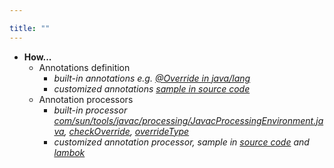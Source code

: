 ```yaml
---

title: "" 
---
```


- **How...**
  - Annotations definition
    - *built-in annotations e.g. [\@Override in java/lang](https://github.com/openjdk/jdk/blob/master/src/java.base/share/classes/java/lang/Override.java)*
    - *customized annotations [sample in source code](https://github.com/openjdk/jdk/blob/master/test/langtools/tools/javac/processing/ReportOnImportedModuleAnnotation/mods-src1/annotation/annotation/ModuleWarn.java)*
  - Annotation processors
    - *built-in processor [com/sun/tools/javac/processing/JavacProcessingEnvironment.java](https://github.com/openjdk/jdk/blob/master/src/jdk.compiler/share/classes/com/sun/tools/javac/processing/JavacProcessingEnvironment.java#L251), [checkOverride](https://github.com/openjdk/jdk/blob/master/src/jdk.compiler/share/classes/com/sun/tools/javac/comp/Attr.java#L1016), [overrideType](https://github.com/openjdk/jdk/blob/master/src/jdk.compiler/share/classes/com/sun/tools/javac/code/Symtab.java#L573)* 
    - *customized annotation processor, sample in [source code](https://github.com/openjdk/jdk/blob/master/test/langtools/tools/javac/processing/ReportOnImportedModuleAnnotation/mods-src1/processor/processor/ModuleWarnProcessor.java) and [lambok](https://github.com/projectlombok/lombok/blob/master/src/core/lombok/javac/apt/LombokProcessor.java#L328)*

